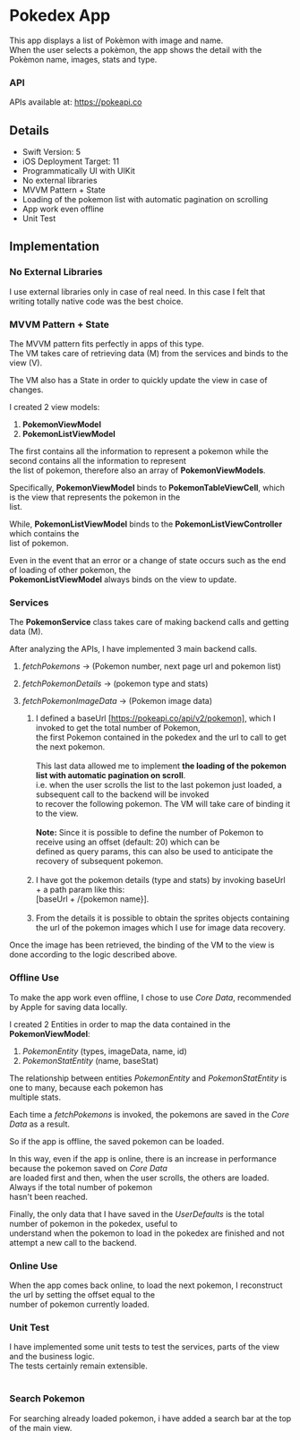 # Pokedex App
This app displays a list of Pokèmon with image and name.<br>
When the user selects a pokèmon, the app shows the detail with the Pokèmon name, images, stats and type.

### API
APIs available at: https://pokeapi.co

## Details
- Swift Version: 5
- iOS Deployment Target: 11
- Programmatically UI with UIKit
- No external libraries
- MVVM Pattern + State
- Loading of the pokemon list with automatic pagination on scrolling
- App work even offline
- Unit Test

## Implementation

### No External Libraries
I use external libraries only in case of real need. In this case I felt that writing totally native code was the best choice.

### MVVM Pattern + State
The MVVM pattern fits perfectly in apps of this type.<br>
The VM takes care of retrieving data (M) from the services and binds to the view (V).

The VM also has a State in order to quickly update the view in case of changes.

I created 2 view models:

1. **PokemonViewModel**
2. **PokemonListViewModel**

The first contains all the information to represent a pokemon while the second contains all the information to represent <br>the list of pokemon, therefore also an array of **PokemonViewModels**.

Specifically, **PokemonViewModel** binds to **PokemonTableViewCell**, which is the view that represents the pokemon in the<br> list.

While, **PokemonListViewModel** binds to the **PokemonListViewController** which contains the<br> list of pokemon.

Even in the event that an error or a change of state occurs such as the end of loading of other pokemon, the<br> **PokemonListViewModel** always binds on the view to update.

### Services
The **PokemonService** class takes care of making backend calls and getting data (M).

After analyzing the APIs, I have implemented 3 main backend calls.

1. *fetchPokemons* -> (Pokemon number, next page url and pokemon list)
2. *fetchPokemonDetails* -> (pokemon type and stats)
3. *fetchPokemonImageData* -> (Pokemon image data)<br>

    1. I defined a baseUrl [https://pokeapi.co/api/v2/pokemon], which I invoked to get the total number of Pokemon, <br>the first Pokemon contained in the pokedex and the url to call to get the next pokemon.<br><br>
 This last data allowed me to implement **the loading of the pokemon list with automatic pagination on scroll**.<br> i.e. when the user scrolls the list to the last pokemon just loaded, a subsequent call to the backend will be invoked <br>to recover the following pokemon. The VM will take care of binding it to the view.
 <br><br> **Note:** Since it is possible to define the number of Pokemon to receive using an offset (default: 20) which can be <br>defined as query params, this can also be used to anticipate the recovery of subsequent pokemon.
<br><br>
    2. I have got the pokemon details (type and stats) by invoking baseUrl + a path param like this:<br> [baseUrl + /{pokemon name}].
<br><br>
    3. From the details it is possible to obtain the sprites objects containing the url of the pokemon images which I use for image data recovery.

Once the image has been retrieved, the binding of the VM to the view is done according to the logic described above.

### Offline Use 
To make the app work even offline, I chose to use *Core Data*, recommended by Apple for saving data locally.

I created 2 Entities in order to map the data contained in the **PokemonViewModel**:

1. *PokemonEntity* (types, imageData, name, id)
2. *PokemonStatEntity* (name, baseStat)

The relationship between entities *PokemonEntity* and *PokemonStatEntity* is one to many, because each pokemon has <br>multiple stats.

Each time a *fetchPokemons* is invoked, the pokemons are saved in the *Core Data* as a result.

So if the app is offline, the saved pokemon can be loaded.

In this way, even if the app is online, there is an increase in performance because the pokemon saved on *Core Data* <br>are loaded first and then, when the user scrolls, the others are loaded. Always if the total number of pokemon <br>hasn't been reached.

Finally, the only data that I have saved in the *UserDefaults* is the total number of pokemon in the pokedex, useful to <br>understand when the pokemon to load in the pokedex are finished and not attempt a new call to the backend.

### Online Use
When the app comes back online, to load the next pokemon, I reconstruct the url by setting the offset equal to the<br> number of pokemon currently loaded.


### Unit Test
I have implemented some unit tests to test the services, parts of the view and the business logic.<br> The tests certainly remain extensible.
<br><br>
### Search Pokemon
For searching already loaded pokemon, i have added a search bar at the top of the main view.

